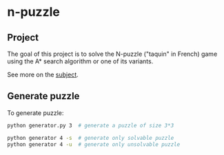 # n-puzzle

## Project
The goal of this project is to solve the N-puzzle ("taquin" in French) game using the A*
search algorithm or one of its variants.

See more on the [subject](https://github.com/tnicolas42/n-puzzle/blob/master/npuzzle.pdf).

## Generate puzzle
To generate puzzle:
```bash
python generator.py 3  # generate a puzzle of size 3*3
```

```bash
python generator 4 -s  # generate only solvable puzzle
python generator 4 -u  # generate only unsolvable puzzle
```
